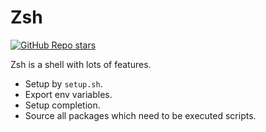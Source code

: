# Zsh

[![GitHub Repo stars](https://img.shields.io/github/stars/zsh-users/zsh?style=social)](https://github.com/zsh-users/zsh)

Zsh is a shell with lots of features.

- Setup by `setup.sh`.
- Export env variables.
- Setup completion.
- Source all packages which need to be executed scripts.
